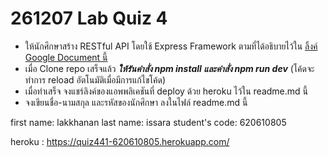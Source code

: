 # 261207 Lab Quiz 4

* ให้นักศึกษาสร้าง RESTful API โดยใช้ Express Framework ตามที่ได้อธิบายไว้ใน [ลิ้งค์ Google Document นี้](https://docs.google.com/document/d/1_U-EvJXLMlaz046yWOIrxLo6EbarQ3VXYiEVRpFRcpo/edit?usp=sharing)
* เมื่อ Clone repo เสร็จแล้ว ***ให้รันคำสั่ง npm install และคำสั่ง npm run dev*** (โค้ดจะทำการ reload อัตโนมัติเมื่อมีการแก้ไขโค้ด)
* เมื่อทำเสร็จ จงแชร์ลิงค์ของแอพพลิเคชันที่ deploy ด้วย heroku ไว้ใน readme.md นี้
* จงเขียนชื่อ-นามสกุล และรหัสของนักศึกษา ลงในไฟล์ readme.md นี้ 

first name: lakkhanan
last name: issara
student's code: 620610805

heroku : https://quiz441-620610805.herokuapp.com/


